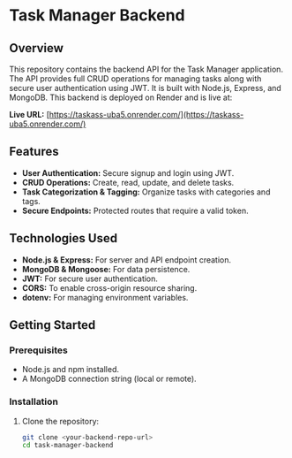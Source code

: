 # Task Manager Backend

## Overview

This repository contains the backend API for the Task Manager application. The API provides full CRUD operations for managing tasks along with secure user authentication using JWT. It is built with Node.js, Express, and MongoDB. This backend is deployed on Render and is live at:

**Live URL:** [https://taskass-uba5.onrender.com/](https://taskass-uba5.onrender.com/)

## Features

- **User Authentication:** Secure signup and login using JWT.
- **CRUD Operations:** Create, read, update, and delete tasks.
- **Task Categorization & Tagging:** Organize tasks with categories and tags.
- **Secure Endpoints:** Protected routes that require a valid token.

## Technologies Used

- **Node.js & Express:** For server and API endpoint creation.
- **MongoDB & Mongoose:** For data persistence.
- **JWT:** For secure user authentication.
- **CORS:** To enable cross-origin resource sharing.
- **dotenv:** For managing environment variables.

## Getting Started

### Prerequisites

- Node.js and npm installed.
- A MongoDB connection string (local or remote).

### Installation

1. Clone the repository:
   ```bash
   git clone <your-backend-repo-url>
   cd task-manager-backend
